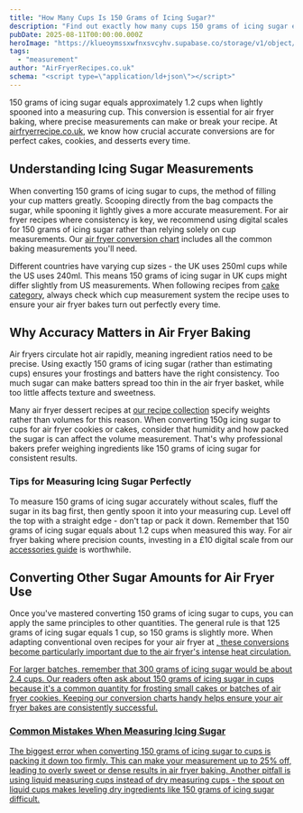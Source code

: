 ```yaml
---
title: "How Many Cups Is 150 Grams of Icing Sugar?"
description: "Find out exactly how many cups 150 grams of icing sugar equals for perfect baking every time. Includes UK/US conversions and air fryer tips for precise measurements."
pubDate: 2025-08-11T00:00:00.000Z
heroImage: "https://klueoymssxwfnxsvcyhv.supabase.co/storage/v1/object/public/md/how-many-cups-is-150-grams-of-icing-sugar-b3cebde4.png"
tags:
  - "measurement"
author: "AirFryerRecipes.co.uk"
schema: "<script type=\"application/ld+json\"></script>"
---
```


<p>150 grams of icing sugar equals approximately 1.2 cups when lightly spooned into a measuring cup. This conversion is essential for air fryer baking, where precise measurements can make or break your recipe. At <a href=https://www.airfryerrecipe.co.uk>airfryerrecipe.co.uk</a>, we know how crucial accurate conversions are for perfect cakes, cookies, and desserts every time.</p>

<h2>Understanding Icing Sugar Measurements</h2>
<p>When converting 150 grams of icing sugar to cups, the method of filling your cup matters greatly. Scooping directly from the bag compacts the sugar, while spooning it lightly gives a more accurate measurement. For air fryer recipes where consistency is key, we recommend using digital scales for 150 grams of icing sugar rather than relying solely on cup measurements. Our <a href=https://www.airfryerrecipe.co.uk/air-fryer-conversion-chart>air fryer conversion chart</a> includes all the common baking measurements you'll need.</p>
<p>Different countries have varying cup sizes - the UK uses 250ml cups while the US uses 240ml. This means 150 grams of icing sugar in UK cups might differ slightly from US measurements. When following recipes from <a href=https://www.airfryerrecipe.co.uk/recipe-category/cakes>cake category</a>, always check which cup measurement system the recipe uses to ensure your air fryer bakes turn out perfectly every time.</p>

<h2>Why Accuracy Matters in Air Fryer Baking</h2>
<p>Air fryers circulate hot air rapidly, meaning ingredient ratios need to be precise. Using exactly 150 grams of icing sugar (rather than estimating cups) ensures your frostings and batters have the right consistency. Too much sugar can make batters spread too thin in the air fryer basket, while too little affects texture and sweetness.</p>
<p>Many air fryer dessert recipes at <a href=https://www.airfryerrecipe.co.uk/recipes>our recipe collection</a> specify weights rather than volumes for this reason. When converting 150g icing sugar to cups for air fryer cookies or cakes, consider that humidity and how packed the sugar is can affect the volume measurement. That's why professional bakers prefer weighing ingredients like 150 grams of icing sugar for consistent results.</p>

<h3>Tips for Measuring Icing Sugar Perfectly</h3>
<p>To measure 150 grams of icing sugar accurately without scales, fluff the sugar in its bag first, then gently spoon it into your measuring cup. Level off the top with a straight edge - don't tap or pack it down. Remember that 150 grams of icing sugar equals about 1.2 cups when measured this way. For air fryer baking where precision counts, investing in a £10 digital scale from our <a href=https://www.airfryerrecipe.co.uk/accessories>accessories guide</a> is worthwhile.</p>

<h2>Converting Other Sugar Amounts for Air Fryer Use</h2>
<p>Once you've mastered converting 150 grams of icing sugar to cups, you can apply the same principles to other quantities. The general rule is that 125 grams of icing sugar equals 1 cup, so 150 grams is slightly more. When adapting conventional oven recipes for your air fryer at <a href=https://www.airfryerrecipe.co.uk>, these conversions become particularly important due to the air fryer's intense heat circulation.</p>
<p>For larger batches, remember that 300 grams of icing sugar would be about 2.4 cups. Our readers often ask about 150 grams of icing sugar in cups because it's a common quantity for frosting small cakes or batches of air fryer cookies. Keeping our conversion charts handy helps ensure your air fryer bakes are consistently successful.</p>

<h3>Common Mistakes When Measuring Icing Sugar</h3>
<p>The biggest error when converting 150 grams of icing sugar to cups is packing it down too firmly. This can make your measurement up to 25% off, leading to overly sweet or dense results in air fryer baking. Another pitfall is using liquid measuring cups instead of dry measuring cups - the spout on liquid cups makes leveling dry ingredients like 150 grams of icing sugar difficult.</p>